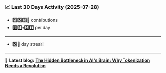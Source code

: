 <!--START_STATS-->
### 📈 Last 30 Days Activity (2025-07-28)  
- **1️⃣5️⃣3️⃣🎱** contributions  
- **5️⃣1️⃣•2️⃣7️⃣** per day
---
- **5️⃣🎱** day streak!
---
📝 **Latest blog:** [**The Hidden Bottleneck in AI's Brain: Why Tokenization Needs a Revolution**](https://andriak.com/blog/tokenization-revolution)
<!--END_STATS-->
